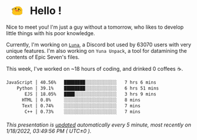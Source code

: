 <h1>   <img src="./spoink.gif" style="vertical-align:middle;" width="30px">   Hello ! </h1>

Nice to meet you! I'm just a guy without a tomorrow, who likes to develop little things with his poor knowledge.

Currently, I'm working on <a href='https://github.com/Asgarrrr/Luna'>`Luna`</a>, a Discord bot used by 63070 users with very unique features. I'm also working on `Yuna Unpack`, a tool for datamining the contents of Epic Seven's files.

This week, I've worked on ~18 hours of coding, and drinked 0 coffees ☕.

```
JavaScript │ 40.56%   ████████░░░░░░░░░░░░   7 hrs 6 mins
    Python │ 39.1%    ████████░░░░░░░░░░░░   6 hrs 51 mins
       EJS │ 18.05%   ████░░░░░░░░░░░░░░░░   3 hrs 9 mins
      HTML │ 0.8%     ░░░░░░░░░░░░░░░░░░░░   8 mins
      Text │ 0.74%    ░░░░░░░░░░░░░░░░░░░░   7 mins
       C++ │ 0.73%    ░░░░░░░░░░░░░░░░░░░░   7 mins
```

###### This presentation is [updated](https://github.com/Asgarrrr) automatically every 5 minute, most recently on 1/18/2022, 03:49:56 PM ( UTC±0 ).